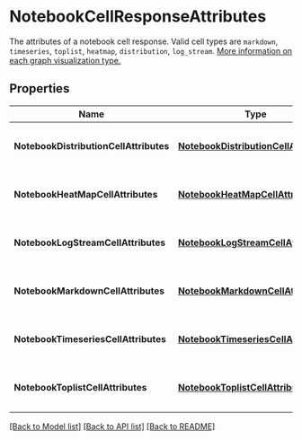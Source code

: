 # NotebookCellResponseAttributes

The attributes of a notebook cell response. Valid cell types are `markdown`, `timeseries`, `toplist`, `heatmap`, `distribution`, `log_stream`. [More information on each graph visualization type.](https://docs.datadoghq.com/dashboards/widgets/)

## Properties

| Name                                   | Type                                                                            | Description                                 | Notes |
| -------------------------------------- | ------------------------------------------------------------------------------- | ------------------------------------------- | ----- |
| **NotebookDistributionCellAttributes** | [**NotebookDistributionCellAttributes**](NotebookDistributionCellAttributes.md) | Container class of the relevant properties. |
| **NotebookHeatMapCellAttributes**      | [**NotebookHeatMapCellAttributes**](NotebookHeatMapCellAttributes.md)           | Container class of the relevant properties. |
| **NotebookLogStreamCellAttributes**    | [**NotebookLogStreamCellAttributes**](NotebookLogStreamCellAttributes.md)       | Container class of the relevant properties. |
| **NotebookMarkdownCellAttributes**     | [**NotebookMarkdownCellAttributes**](NotebookMarkdownCellAttributes.md)         | Container class of the relevant properties. |
| **NotebookTimeseriesCellAttributes**   | [**NotebookTimeseriesCellAttributes**](NotebookTimeseriesCellAttributes.md)     | Container class of the relevant properties. |
| **NotebookToplistCellAttributes**      | [**NotebookToplistCellAttributes**](NotebookToplistCellAttributes.md)           | Container class of the relevant properties. |

[[Back to Model list]](README.md#documentation-for-models) [[Back to API list]](README.md#documentation-for-api-endpoints) [[Back to README]](README.md)
